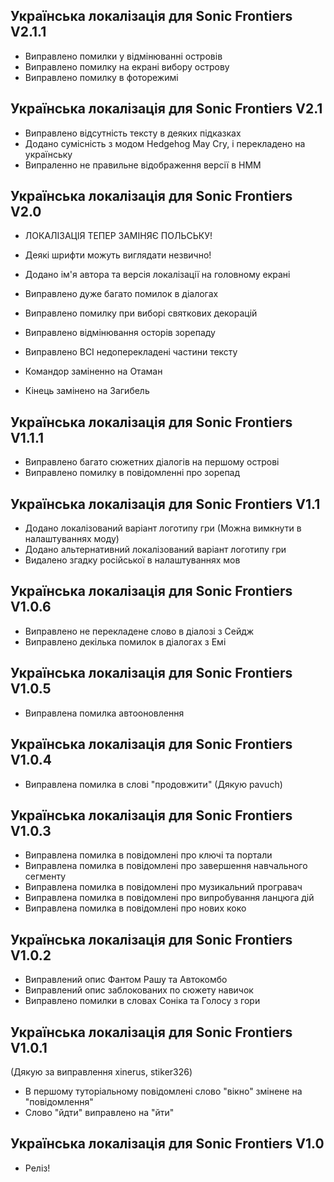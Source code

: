 ## Українська локалізація для Sonic Frontiers V2.1.1
- Виправлено помилки у відмінюванні островів
- Виправлено помилку на екрані вибору острову
- Виправлено помилку в фоторежимі

## Українська локалізація для Sonic Frontiers V2.1
- Виправлено відсутність тексту в деяких підказках
- Додано сумісність з модом Hedgehog May Cry, і перекладено на українську
- Випраленно не правильне відображення версії в HMM

## Українська локалізація для Sonic Frontiers V2.0
- ЛОКАЛІЗАЦІЯ ТЕПЕР ЗАМІНЯЄ ПОЛЬСЬКУ!
- Деякі шрифти можуть виглядати незвично!

- Додано ім'я автора та версія локалізації на головному екрані

- Виправлено дуже багато помилок в діалогах
- Виправлено помилку при виборі святкових декорацій
- Виправлено відмінювання осторів зорепаду
- Виправлено ВСІ недоперекладені частини тексту

- Командор заміненно на Отаман
- Кінець замінено на Загибель

## Українська локалізація для Sonic Frontiers V1.1.1
- Виправлено багато сюжетних діалогів на першому острові
- Виправлено помилку в повідомленні про зорепад

## Українська локалізація для Sonic Frontiers V1.1
- Додано локалізований варіант логотипу гри (Можна вимкнути в налаштуваннях моду)
- Додано альтернативний локалізований варіант логотипу гри
- Видалено згадку російської в налаштуваннях мов

## Українська локалізація для Sonic Frontiers V1.0.6
- Виправлено не перекладене слово в діалозі з Сейдж
- Виправлено декілька помилок в діалогах з Емі

## Українська локалізація для Sonic Frontiers V1.0.5
- Виправлена помилка автооновлення

## Українська локалізація для Sonic Frontiers V1.0.4
- Виправлена помилка в слові "продовжити" (Дякую pavuch)

## Українська локалізація для Sonic Frontiers V1.0.3
- Виправлена помилка в повідомлені про ключі та портали
- Виправлена помилка в повідомлені про завершення навчального сегменту
- Виправлена помилка в повідомлені про музикальний програвач
- Виправлена помилка в повідомлені про випробування ланцюга дій
- Виправлена помилка в повідомлені про нових коко

## Українська локалізація для Sonic Frontiers V1.0.2
- Виправлений опис Фантом Рашу та Автокомбо
- Виправлений опис заблокованих по сюжету навичок
- Виправлено помилки в словах Соніка та Голосу з гори

## Українська локалізація для Sonic Frontiers V1.0.1
(Дякую за виправлення xinerus, stiker326) 
- В першому туторіальному повідомлені слово "вікно" змінене на "повідомлення"
- Слово "йдти" виправлено на "йти"

## Українська локалізація для Sonic Frontiers V1.0
- Реліз!
